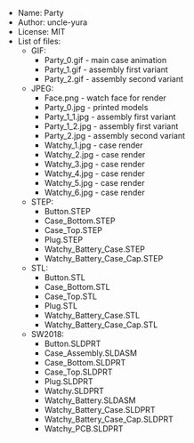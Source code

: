 - Name: Party
- Author: uncle-yura
- License: MIT
- List of files:
    - GIF:
        - Party_0.gif - main case animation
        - Party_1.gif - assembly first variant
        - Party_2.gif - assembly second variant
    - JPEG:
        - Face.png - watch face for render
        - Party_0.jpg - printed models
        - Party_1_1.jpg - assembly first variant
        - Party_1_2.jpg - assembly first variant
        - Party_2.jpg - assembly second variant
        - Watchy_1.jpg - case render
        - Watchy_2.jpg - case render
        - Watchy_3.jpg - case render
        - Watchy_4.jpg - case render
        - Watchy_5.jpg - case render
        - Watchy_6.jpg - case render
    - STEP:
        - Button.STEP
        - Case_Bottom.STEP
        - Case_Top.STEP
        - Plug.STEP
        - Watchy_Battery_Case.STEP
        - Watchy_Battery_Case_Cap.STEP
    - STL:
        - Button.STL
        - Case_Bottom.STL
        - Case_Top.STL
        - Plug.STL
        - Watchy_Battery_Case.STL
        - Watchy_Battery_Case_Cap.STL
    - SW2018:   
        - Button.SLDPRT
        - Case_Assembly.SLDASM
        - Case_Bottom.SLDPRT
        - Case_Top.SLDPRT
        - Plug.SLDPRT
        - Watchy.SLDPRT
        - Watchy_Battery.SLDASM
        - Watchy_Battery_Case.SLDPRT
        - Watchy_Battery_Case_Cap.SLDPRT
        - Watchy_PCB.SLDPRT

